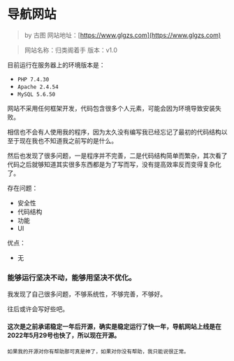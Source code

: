 # 导航网站
> by 古图 网站地址：[https://www.glgzs.com](https://www.glgzs.com)

> 网站名称：归类阁着手 版本：v1.0

目前运行在服务器上的环境版本是：
- `PHP 7.4.30`
- `Apache 2.4.54`
- `MySQL 5.6.50`

网站不采用任何框架开发，代码包含很多个人元素，可能会因为环境导致安装失败。

相信也不会有人使用我的程序，因为太久没有编写我已经忘记了最初的代码结构以至于现在我也不知道我之前写的是什么。

然后也发现了很多问题，一是程序并不完善，二是代码结构简单而繁杂，其次看了代码之后就够知道其实很多东西都是为了写而写，没有提高效率反而变得复杂化了。

存在问题：
- 安全性
- 代码结构
- 功能
- UI

优点：
- 无

### 能够运行坚决不动，能够用坚决不优化。

我发现了自己很多问题，不够系统性，不够完善，不够好。

往后或许会写好些吧。

#### 这次是之前承诺稳定一年后开源，确实是稳定运行了快一年，导航网站上线是在2022年5月29号也快了，所以现在开源。

`如果我的开源对你有帮助那可真是神了，如果对你没有帮助，我只能说很正常。`
